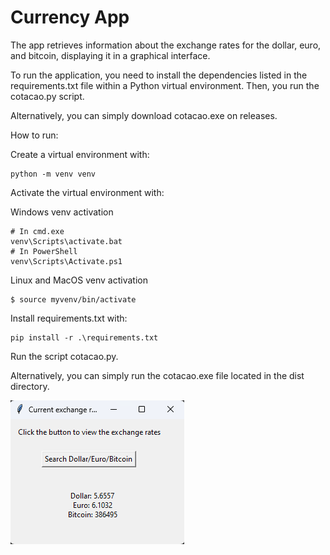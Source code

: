 # Currency App
The app retrieves information about the exchange rates for the dollar, euro, and bitcoin, displaying it in a graphical interface.

To run the application, you need to install the dependencies listed in the requirements.txt file within a Python virtual environment. Then, you run the cotacao.py script.

Alternatively, you can simply download cotacao.exe on releases.

How to run:

Create a virtual environment with: 

    python -m venv venv

Activate the virtual environment with:

Windows venv activation

    # In cmd.exe
    venv\Scripts\activate.bat
    # In PowerShell
    venv\Scripts\Activate.ps1

Linux and MacOS venv activation

    $ source myvenv/bin/activate

Install requirements.txt with:

    pip install -r .\requirements.txt

Run the script cotacao.py.

Alternatively, you can simply run the cotacao.exe file located in the dist directory.
<br>

![alt text](image/image.png)

<br>
